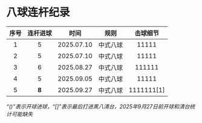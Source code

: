 # 八球连杆纪录

| 序号 | 连杆进球  |    时间        |  规则    |       击球细节       |
| :--: | :------: | :------------: | :------: | :----------------: |
| 1    |    5     | 2025.07.10     | 中式八球 | 11111               |
| 2    |    5     | 2025.07.10     | 中式八球 | 11111               |
| 3    |    6     | 2025.08.27     | 中式八球 | 111111              |
| 4    |    5     | 2025.09.05     | 中式八球 | 11111               |
| 5    |  **8**   | 2025.09.27     | 中式八球 | 1111111[1]          |

*“()”表示开球进球，“[]”表示最后打进黑八清台，2025年9月27日前开球和清台统计可能缺失*